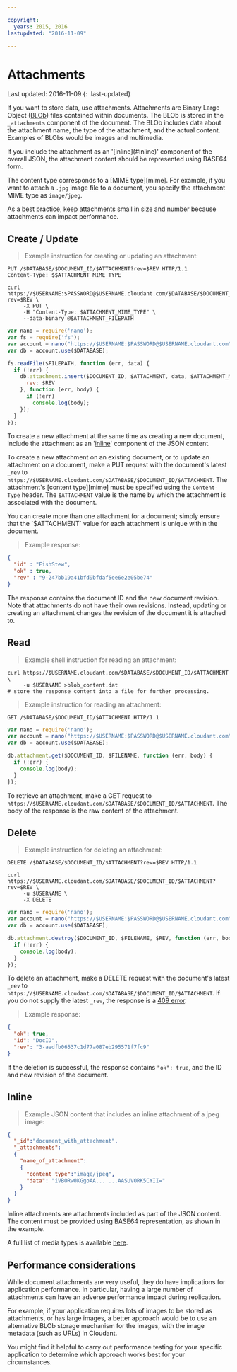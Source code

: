 ```yaml
---

copyright:
  years: 2015, 2016
lastupdated: "2016-11-09"

---
```


# Attachments

Last updated: 2016-11-09
{: .last-updated}

If you want to store data, use attachments.
Attachments are Binary Large Object ([BLOb](http://en.wikipedia.org/wiki/Binary_large_object)) files contained within documents.
The BLOb is stored in the `_attachments` component of the document.
The BLOb includes data about the attachment name, the type of the attachment, and the actual content.
Examples of BLObs would be images and multimedia.

<aside class="warning" role="complementary" aria-label="usebase64">If you include the attachment as an '[inline](#inline)' component of the overall JSON,
the attachment content should be represented using BASE64 form.</aside>

The content type corresponds to a [MIME type][mime].
For example, if you want to attach a `.jpg` image file to a document,
you specify the attachment MIME type as `image/jpeg`.

<aside class="warning" role="complementary" aria-label="keepattachmentssmall">As a best practice, keep attachments small in size and number because attachments can impact performance.</aside>

## Create / Update

> Example instruction for creating or updating an attachment:

```http
PUT /$DATABASE/$DOCUMENT_ID/$ATTACHMENT?rev=$REV HTTP/1.1
Content-Type: $$ATTACHMENT_MIME_TYPE
```

```shell
curl https://$USERNAME:$PASSWORD@$USERNAME.cloudant.com/$DATABASE/$DOCUMENT_ID/$ATTACHMENT?rev=$REV \
     -X PUT \
     -H "Content-Type: $ATTACHMENT_MIME_TYPE" \
     --data-binary @$ATTACHMENT_FILEPATH
```

```javascript
var nano = require('nano');
var fs = require('fs');
var account = nano("https://$USERNAME:$PASSWORD@$USERNAME.cloudant.com");
var db = account.use($DATABASE);

fs.readFile($FILEPATH, function (err, data) {
  if (!err) {
    db.attachment.insert($DOCUMENT_ID, $ATTACHMENT, data, $ATTACHMENT_MIME_TYPE, {
      rev: $REV
    }, function (err, body) {
      if (!err)
        console.log(body);
    });
  }
});
```

To create a new attachment at the same time as creating a new document,
include the attachment as an '[inline](#inline)' component of the JSON content.

To create a new attachment on an existing document,
or to update an attachment on a document,
make a PUT request with the document's latest `_rev` to `https://$USERNAME.cloudant.com/$DATABASE/$DOCUMENT_ID/$ATTACHMENT`.
The attachment's [content type][mime] must be specified using the `Content-Type` header.
The `$ATTACHMENT` value is the name by which the attachment is associated with the document.

<aside class="information" role="complementary" aria-label="attachmentsmustbeunique">You can create more than one attachment for a document;
simply ensure that the `$ATTACHMENT` value for each attachment is unique within the document.</aside>

<div></div>

> Example response:

```json
{
  "id" : "FishStew",
  "ok" : true,
  "rev" : "9-247bb19a41bfd9bfdaf5ee6e2e05be74"
}
```

The response contains the document ID and the new document revision. Note that attachments do not have their own revisions. Instead, updating or creating an attachment changes the revision of the document it is attached to.

## Read

> Example shell instruction for reading an attachment:

	curl https://$USERNAME.cloudant.com/$DATABASE/$DOCUMENT_ID/$ATTACHMENT \
	     -u $USERNAME >blob_content.dat
	# store the response content into a file for further processing.

> Example instruction for reading an attachment:

```http
GET /$DATABASE/$DOCUMENT_ID/$ATTACHMENT HTTP/1.1
```

```javascript
var nano = require('nano');
var account = nano("https://$USERNAME:$PASSWORD@$USERNAME.cloudant.com");
var db = account.use($DATABASE);

db.attachment.get($DOCUMENT_ID, $FILENAME, function (err, body) {
  if (!err) {
    console.log(body);
  }
});
```

To retrieve an attachment,
make a GET request to `https://$USERNAME.cloudant.com/$DATABASE/$DOCUMENT_ID/$ATTACHMENT`.
The body of the response is the raw content of the attachment.

## Delete

> Example instruction for deleting an attachment:

```http
DELETE /$DATABASE/$DOCUMENT_ID/$ATTACHMENT?rev=$REV HTTP/1.1
```

```shell
curl https://$USERNAME.cloudant.com/$DATABASE/$DOCUMENT_ID/$ATTACHMENT?rev=$REV \
     -u $USERNAME \
     -X DELETE
```

```javascript
var nano = require('nano');
var account = nano("https://$USERNAME:$PASSWORD@$USERNAME.cloudant.com");
var db = account.use($DATABASE);

db.attachment.destroy($DOCUMENT_ID, $FILENAME, $REV, function (err, body) {
  if (!err) {
    console.log(body);
  }
});
```

To delete an attachment, make a DELETE request with the document's latest `_rev` to `https://$USERNAME.cloudant.com/$DATABASE/$DOCUMENT_ID/$ATTACHMENT`.
If you do not supply the latest `_rev`,
the response is a [409 error](http.html#409).

<div></div>

> Example response:

```json
{
  "ok": true,
  "id": "DocID",
  "rev": "3-aedfb06537c1d77a087eb295571f7fc9"
}
```

If the deletion is successful, the response contains `"ok": true`, and the ID and new revision of the document.

## Inline

> Example JSON content that includes an inline attachment of a jpeg image:

```json
{
  "_id":"document_with_attachment",
  "_attachments":
  {
    "name_of_attachment":
    {
      "content_type":"image/jpeg",
      "data": "iVBORw0KGgoAA... ...AASUVORK5CYII="
    }
  }
}
```

Inline attachments are attachments included as part of the JSON content.
The content must be provided using BASE64 representation,
as shown in the example.

A full list of media types is available
[here](http://en.wikipedia.org/wiki/Internet_media_type#List_of_common_media_types).

## Performance considerations

While document attachments are very useful,
they do have implications for application performance.
In particular,
having a large number of attachments can have an adverse performance impact during replication.

For example,
if your application requires lots of images to be stored as attachments,
or has large images,
a better approach would be to use an alternative BLOb storage mechanism for the images,
with the image metadata (such as URLs) in Cloudant.

You might find it helpful to carry out performance testing for your specific application to determine which approach works best for your circumstances.  